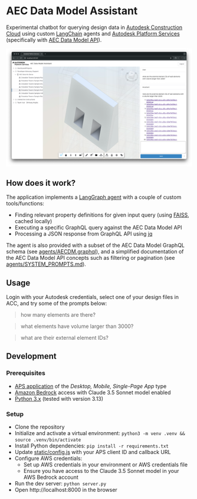 # AEC Data Model Assistant

Experimental chatbot for querying design data in [Autodesk Construction Cloud](https://construction.autodesk.com/) using custom [LangChain](https://www.langchain.com) agents and [Autodesk Platform Services](https://aps.autodesk.com) (specifically with [AEC Data Model API](https://aps.autodesk.com/autodesk-aec-data-model-api)).

![Thumbnail](thumbnail.png)

## How does it work?

The application implements a [LangGraph agent](https://python.langchain.com/docs/how_to/migrate_agent/) with a couple of custom tools/functions:

- Finding relevant property definitions for given input query (using [FAISS](https://python.langchain.com/docs/integrations/vectorstores/faiss/), cached locally)
- Executing a specific GraphQL query against the AEC Data Model API
- Processing a JSON response from GraphQL API using [jq](https://jqlang.org/)

The agent is also provided with a subset of the AEC Data Model GraphQL schema (see [agents/AECDM.graphql](./agents/AECDM.graphql)), and a simplified documentation of the AEC Data Model API concepts such as filtering or pagination (see [agents/SYSTEM_PROMPTS.md](./agents/SYSTEM_PROMPTS.md)).

## Usage

Login with your Autodesk credentials, select one of your design files in ACC, and try some of the prompts below:

> how many elements are there?

> what elements have volume larger than 3000?

> what are their external element IDs?

## Development

### Prerequisites

- [APS application](https://aps.autodesk.com/en/docs/oauth/v2/tutorials/create-app/) of the _Desktop, Mobile, Single-Page App_ type
- [Amazon Bedrock](https://aws.amazon.com/bedrock/) access with Claude 3.5 Sonnet model enabled
- [Python 3.x](https://www.python.org/downloads/) (tested with version 3.13)

### Setup

- Clone the repository
- Initialize and activate a virtual environment: `python3 -m venv .venv && source .venv/bin/activate`
- Install Python dependencies: `pip install -r requirements.txt`
- Update [static/config.js](static/config.js) with your APS client ID and callback URL
- Configure AWS credentials:
  - Set up AWS credentials in your environment or AWS credentials file
  - Ensure you have access to the Claude 3.5 Sonnet model in your AWS Bedrock account
- Run the dev server: `python server.py`
- Open http://localhost:8000 in the browser